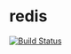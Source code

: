 # redis

[![Build Status](https://cloud.drone.io/api/badges/rolehippie/redis/status.svg)](https://cloud.drone.io/rolehippie/redis)
